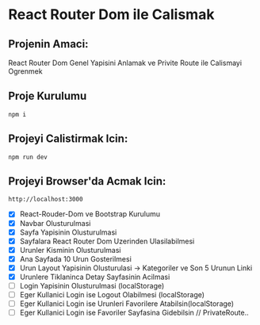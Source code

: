 # React Router Dom ile Calismak

## Projenin Amaci:
React Router Dom Genel Yapisini Anlamak ve Privite Route ile Calismayi Ogrenmek

## Proje Kurulumu
```
npm i
```

## Projeyi Calistirmak Icin:
```
npm run dev
```

## Projeyi Browser'da Acmak Icin:
```
http://localhost:3000
```

- [x] React-Rouder-Dom ve Bootstrap Kurulumu 
- [x] Navbar Olusturulmasi 
- [x] Sayfa Yapisinin Olusturulmasi 
- [x] Sayfalara React Router Dom Uzerinden Ulasilabilmesi
- [x] Urunler Kisminin Olusturulmasi
- [x] Ana Sayfada 10 Urun Gosterilmesi
- [x] Urun Layout Yapisinin Olusturulasi -> Kategoriler ve Son 5 Urunun Linki
- [x] Urunlere Tiklaninca Detay Sayfasinin Acilmasi
- [ ] Login Yapisinin Olusturulmasi (localStorage)
- [ ] Eger Kullanici Login ise Logout Olabilmesi (localStorage)
- [ ] Eger Kullanici Login ise Urunleri Favorilere Atabilsin(localStorage)
- [ ] Eger Kullanici Login ise Favoriler Sayfasina Gidebilsin // PrivateRoute..
